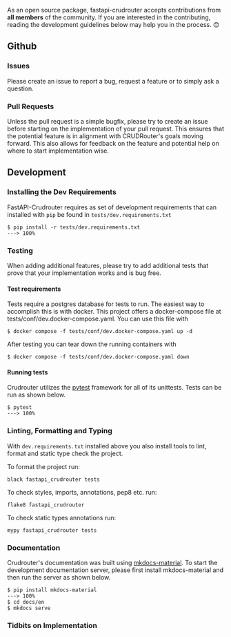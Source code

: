 As an open source package, fastapi-crudrouter accepts contributions from **all members** of the community. If you are interested in the
contributing, reading the development guidelines below may help you in the process. 😊

## Github

### Issues
Please create an issue to report a bug, request a feature or to simply ask a question.


### Pull Requests
Unless the pull request is a simple bugfix, please try to create an issue before starting on the implementation of your pull request.
This ensures that the potential feature is in alignment with CRUDRouter's goals moving forward. This also allows for feedback
on the feature and potential help on where to start implementation wise.

## Development

### Installing the Dev Requirements
FastAPI-Crudrouter requires as set of development requirements that can installed with `pip` be found in `tests/dev.requirements.txt`

<div class="termy">

```console
$ pip install -r tests/dev.requirements.txt
---> 100%
```

</div>

### Testing
When adding additional features, please try to add additional tests that prove that your implementation
works and is bug free.

#### Test requirements
Tests require a postgres database for tests to run. The easiest way to accomplish this is with docker. This project offers
a docker-compose file at tests/conf/dev.docker-compose.yaml. You can use this file with

```console
$ docker compose -f tests/conf/dev.docker-compose.yaml up -d
```

After testing you can tear down the running containers with

```console
$ docker compose -f tests/conf/dev.docker-compose.yaml down
```

#### Running tests
Crudrouter utilizes the [pytest](https://docs.pytest.org/en/latest/) framework for all of its unittests. Tests can be run 
as shown below. 

<div class="termy">

```console
$ pytest
---> 100%
```

</div>

### Linting, Formatting and Typing

With `dev.requirements.txt` installed above you also install tools to lint, format and static type check the project.

To format the project run: 

```
black fastapi_crudrouter tests
```

To check styles, imports, annotations, pep8 etc. run:

```
flake8 fastapi_crudrouter
```

To check static types annotations run: 

```
mypy fastapi_crudrouter tests
```

### Documentation
Crudrouter's documentation was built using [mkdocs-material](https://squidfunk.github.io/mkdocs-material/). To start the development
documentation server, please first install mkdocs-material and then run the server as shown below.

<div class="termy">

```console
$ pip install mkdocs-material
---> 100%
$ cd docs/en
$ mkdocs serve
```

</div>


### Tidbits on Implementation



